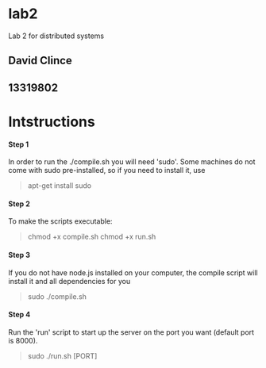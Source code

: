 # lab2
Lab 2 for distributed systems

## David Clince
## 13319802


# Intstructions
#### Step 1
In order to run the ./compile.sh you will need 'sudo'. Some machines do not come with sudo pre-installed, so if you need to install it, use
> apt-get install sudo

#### Step 2 
To make the scripts executable: 
> chmod +x compile.sh
> chmod +x run.sh

#### Step 3
If you do not have node.js installed on your computer, the compile script will install it and all dependencies for you
> sudo ./compile.sh  


#### Step 4
Run the 'run' script to start up the server on the port you want (default port is 8000).
> sudo ./run.sh [PORT]
